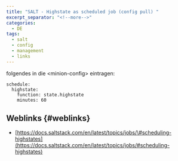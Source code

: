 ```yaml
---
title: "SALT - Highstate as scheduled job (config pull) "
excerpt_separator: "<!--more-->"
categories:
  - DE
tags:
  - salt
  - config
  - management
  - links
---
```




folgendes in die &lt;minion-config&gt; eintragen:

```
schedule:
  highstate:
    function: state.highstate
    minutes: 60
```

## Weblinks {#weblinks}

* [https://docs.saltstack.com/en/latest/topics/jobs/\#scheduling-highstates](https://docs.saltstack.com/en/latest/topics/jobs/#scheduling-highstates)



